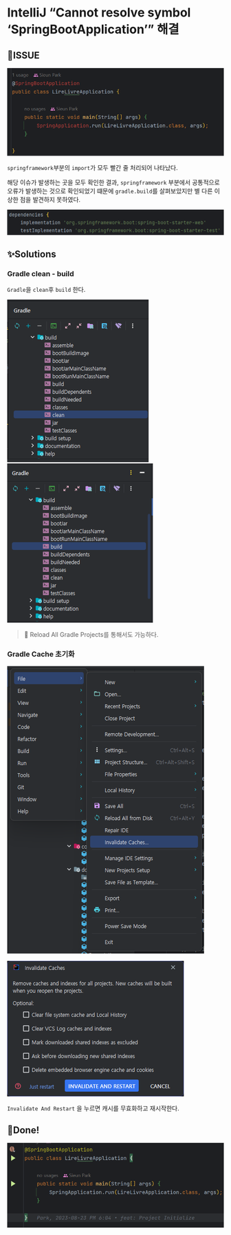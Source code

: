 # IntelliJ “Cannot resolve symbol ‘SpringBootApplication’” 해결
## 🐛ISSUE
![Picture 1](images/Cannot-resolve-symbol-SpringBootApplication-Trouble-Shooting-1.png)

`springframework`부분의 `import`가 모두 빨간 줄 처리되어 나타났다.

해당 이슈가 발생하는 곳을 모두 확인한 결과, `springframework` 부분에서 공통적으로 오류가 발생하는 것으로 확인되었기 떄문에 `gradle.build`를 살펴보았지만 별 다른 이상한 점을 발견하지 못하였다.

![Picture 2](images/Cannot-resolve-symbol-SpringBootApplication-Trouble-Shooting-2.png)

## ✨Solutions
### Gradle clean - build
`Gradle`을 `clean`후 `build` 한다.

![Picture 2](images/Cannot-resolve-symbol-SpringBootApplication-Trouble-Shooting-3.png)
![Picture 4](images/Cannot-resolve-symbol-SpringBootApplication-Trouble-Shooting-4.png)

> 📌 Reload All Gradle Projects를 통해서도 가능하다.

### Gradle Cache 초기화
![Picture 5](images/Cannot-resolve-symbol-SpringBootApplication-Trouble-Shooting-5.png)

![Picture 6](images/Cannot-resolve-symbol-SpringBootApplication-Trouble-Shooting-6.png)

`Invalidate And Restart` 을 누르면 캐시를 무효화하고 재시작한다.

## 🎉Done!
![Picture 7](images/Cannot-resolve-symbol-SpringBootApplication-Trouble-Shooting-7.png)

